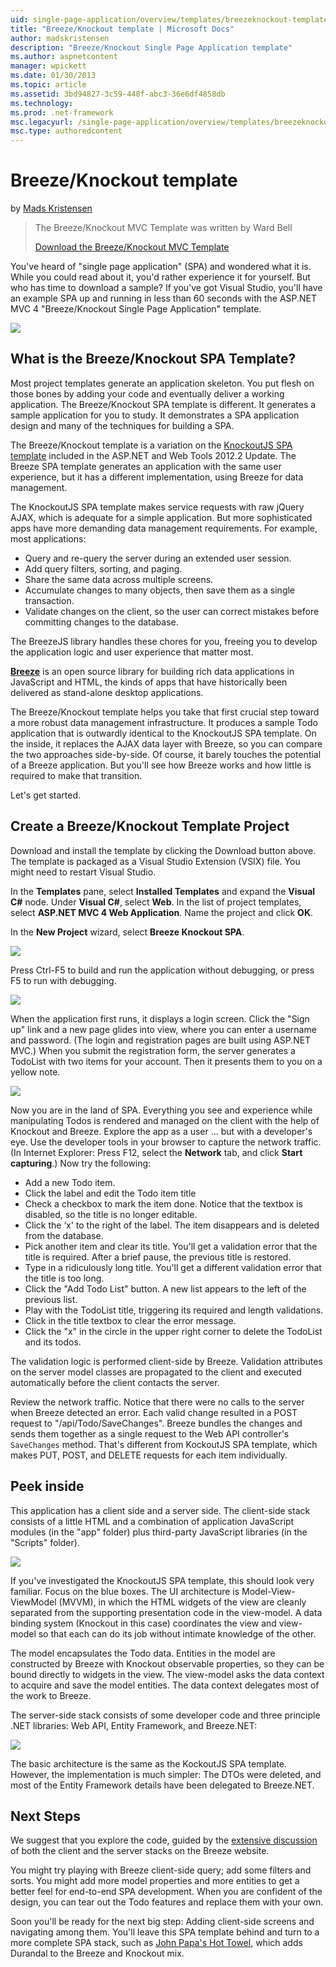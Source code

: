 ```yaml
---
uid: single-page-application/overview/templates/breezeknockout-template
title: "Breeze/Knockout template | Microsoft Docs"
author: madskristensen
description: "Breeze/Knockout Single Page Application template"
ms.author: aspnetcontent
manager: wpickett
ms.date: 01/30/2013
ms.topic: article
ms.assetid: 3bd94827-3c59-448f-abc3-36e6df4858db
ms.technology: 
ms.prod: .net-framework
msc.legacyurl: /single-page-application/overview/templates/breezeknockout-template
msc.type: authoredcontent
---
```

Breeze/Knockout template
====================
by [Mads Kristensen](https://github.com/madskristensen)

> The Breeze/Knockout MVC Template was written by Ward Bell
> 
> [Download the Breeze/Knockout MVC Template](https://go.microsoft.com/fwlink/?LinkId=282649)


You've heard of "single page application" (SPA) and wondered what it is. While you could read about it, you'd rather experience it for yourself. But who has time to download a sample? If you've got Visual Studio, you'll have an example SPA up and running in less than 60 seconds with the ASP.NET MVC 4 "Breeze/Knockout Single Page Application" template.

![](http://www.breezejs.com/sites/all/images/spa-template/ZephyrRunning.png)

## What is the Breeze/Knockout SPA Template?

Most project templates generate an application skeleton. You put flesh on those bones by adding your code and eventually deliver a working application. The Breeze/Knockout SPA template is different. It generates a sample application for you to study. It demonstrates a SPA application design and many of the techniques for building a SPA.

The Breeze/Knockout template is a variation on the [KnockoutJS SPA template](../introduction/knockoutjs-template.md) included in the ASP.NET and Web Tools 2012.2 Update. The Breeze SPA template generates an application with the same user experience, but it has a different implementation, using Breeze for data management.

The KnockoutJS SPA template makes service requests with raw jQuery AJAX, which is adequate for a simple application. But more sophisticated apps have more demanding data management requirements. For example, most applications:

- Query and re-query the server during an extended user session.
- Add query filters, sorting, and paging.
- Share the same data across multiple screens.
- Accumulate changes to many objects, then save them as a single transaction.
- Validate changes on the client, so the user can correct mistakes before committing changes to the database.

The BreezeJS library handles these chores for you, freeing you to develop the application logic and user experience that matter most.

[**Breeze**](http://www.breezejs.com/?utm_source=ms-spa) is an open source library for building rich data applications in JavaScript and HTML, the kinds of apps that have historically been delivered as stand-alone desktop applications.

The Breeze/Knockout template helps you take that first crucial step toward a more robust data management infrastructure. It produces a sample Todo application that is outwardly identical to the KnockoutJS SPA template. On the inside, it replaces the AJAX data layer with Breeze, so you can compare the two approaches side-by-side. Of course, it barely touches the potential of a Breeze application. But you'll see how Breeze works and how little is required to make that transition.

Let's get started.

## Create a Breeze/Knockout Template Project

Download and install the template by clicking the Download button above. The template is packaged as a Visual Studio Extension (VSIX) file. You might need to restart Visual Studio.

In the **Templates** pane, select **Installed Templates** and expand the **Visual C#** node. Under **Visual C#**, select **Web**. In the list of project templates, select **ASP.NET MVC 4 Web Application**. Name the project and click **OK**.

In the **New Project** wizard, select **Breeze Knockout SPA**.

![](http://www.breezejs.com/sites/all/images/spa-template/SelectBreezeKOSpaTemplate.png)

Press Ctrl-F5 to build and run the application without debugging, or press F5 to run with debugging.

![](http://www.breezejs.com/sites/all/images/spa-template/ZephyrRunning.png)

When the application first runs, it displays a login screen. Click the "Sign up" link and a new page glides into view, where you can enter a username and password. (The login and registration pages are built using ASP.NET MVC.) When you submit the registration form, the server generates a TodoList with two items for your account. Then it presents them to you on a yellow note.

![](http://www.breezejs.com/sites/all/images/spa-template/TodoList.png)

Now you are in the land of SPA. Everything you see and experience while manipulating Todos is rendered and managed on the client with the help of Knockout and Breeze. Explore the app as a user … but with a developer's eye. Use the developer tools in your browser to capture the network traffic. (In Internet Explorer: Press F12, select the **Network** tab, and click **Start capturing**.) Now try the following:

- Add a new Todo item.
- Click the label and edit the Todo item title
- Check a checkbox to mark the item done. Notice that the textbox is disabled, so the title is no longer editable.
- Click the ‘x' to the right of the label. The item disappears and is deleted from the database.
- Pick another item and clear its title. You'll get a validation error that the title is required. After a brief pause, the previous title is restored.
- Type in a ridiculously long title. You'll get a different validation error that the title is too long.
- Click the "Add Todo List" button. A new list appears to the left of the previous list.
- Play with the TodoList title, triggering its required and length validations.
- Click in the title textbox to clear the error message.
- Click the "x" in the circle in the upper right corner to delete the TodoList and its todos.

The validation logic is performed client-side by Breeze. Validation attributes on the server model classes are propagated to the client and executed automatically before the client contacts the server.

Review the network traffic. Notice that there were no calls to the server when Breeze detected an error. Each valid change resulted in a POST request to "/api/Todo/SaveChanges". Breeze bundles the changes and sends them together as a single request to the Web API controller's `SaveChanges` method. That's different from KockoutJS SPA template, which makes PUT, POST, and DELETE requests for each item individually.

## Peek inside

This application has a client side and a server side. The client-side stack consists of a little HTML and a combination of application JavaScript modules (in the "app" folder) plus third-party JavaScript libraries (in the "Scripts" folder).

![](http://www.breezejs.com/sites/all/images/spa-template/ClientArchitecture.png)

If you've investigated the KnockoutJS SPA template, this should look very familiar. Focus on the blue boxes. The UI architecture is Model-View-ViewModel (MVVM), in which the HTML widgets of the view are cleanly separated from the supporting presentation code in the view-model. A data binding system (Knockout in this case) coordinates the view and view-model so that each can do its job without intimate knowledge of the other.

The model encapsulates the Todo data. Entities in the model are constructed by Breeze with Knockout observable properties, so they can be bound directly to widgets in the view. The view-model asks the data context to acquire and save the model entities. The data context delegates most of the work to Breeze.

The server-side stack consists of some developer code and three principle .NET libraries: Web API, Entity Framework, and Breeze.NET:

![](http://www.breezejs.com/sites/all/images/spa-template/ServerArchitecture.png)

The basic architecture is the same as the KockoutJS SPA template. However, the implementation is much simpler: The DTOs were deleted, and most of the Entity Framework details have been delegated to Breeze.NET.

## Next Steps

We suggest that you explore the code, guided by the [extensive discussion](http://www.breezejs.com/spa-template?utm_source=ms-spa) of both the client and the server stacks on the Breeze website.

You might try playing with Breeze client-side query; add some filters and sorts. You might add more model properties and more entities to get a better feel for end-to-end SPA development. When you are confident of the design, you can tear out the Todo features and replace them with your own.

Soon you'll be ready for the next big step: Adding client-side screens and navigating among them. You'll leave this SPA template behind and turn to a more complete SPA stack, such as [John Papa's Hot Towel](https://github.com/johnpapa/HotTowel#readme "Hot Towel"), which adds Durandal to the Breeze and Knockout mix.